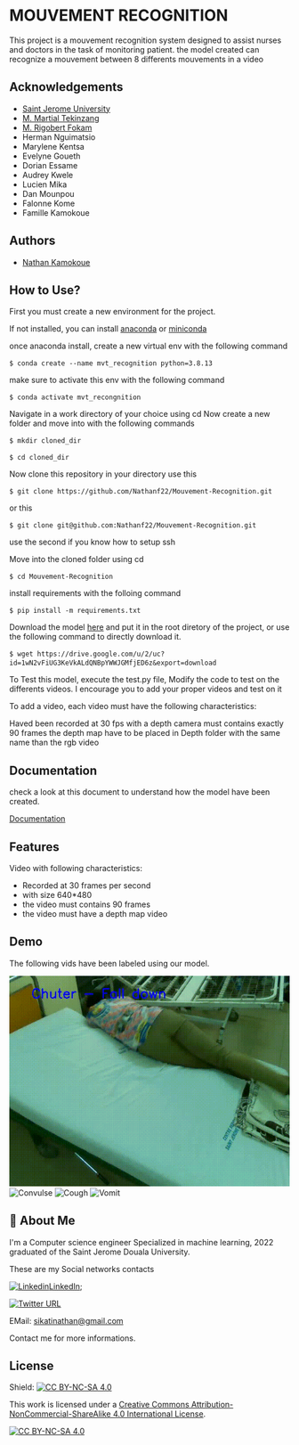 # MOUVEMENT RECOGNITION

This project is a mouvement recognition system designed to assist nurses and doctors in the task of monitoring patient. the model created can recognize a mouvement between 8 differents mouvements in a video




## Acknowledgements

 - [Saint Jerome University](http://www.univ-catho-sjd.cm)
 - [M. Martial Tekinzang](mailto:mtekinzang@univ-catho-sjd.com)
 - [M. Rigobert Fokam](mailto:rfokam@univ-catho-sjd.com)
 - Herman Nguimatsio
 - Marylene Kentsa
 - Evelyne Goueth
 - Dorian Essame
 - Audrey Kwele
 - Lucien Mika
 - Dan Mounpou
 - Falonne Kome
 - Famille Kamokoue


## Authors

- [Nathan Kamokoue](https://github.com/Nathanf22)


## How to Use?
First you must create a new environment for the project.

If not installed, you can install [anaconda](https://www.anaconda.com/products/distribution) or [miniconda](https://docs.conda.io/en/latest/miniconda.html)

once anaconda install, create a new virtual env with the following command
```
$ conda create --name mvt_recognition python=3.8.13
```

make sure to activate this env with the following command

```
$ conda activate mvt_recongnition
```
Navigate in a work directory of your choice using cd
Now create a new folder and move into with the following commands

```
$ mkdir cloned_dir
```

```
$ cd cloned_dir
```

Now clone this repository in your directory
use this
```
$ git clone https://github.com/Nathanf22/Mouvement-Recognition.git
```

or this

```
$ git clone git@github.com:Nathanf22/Mouvement-Recognition.git
```

use the second if you know how to setup ssh

Move into the cloned folder using cd

```
$ cd Mouvement-Recognition
```

install requirements with the folloing command

```
$ pip install -m requirements.txt
```

Download the model [here](https://drive.google.com/file/d/1wN2vFiUG3KeVkALdQNBpYWWJGMfjED6z/view?usp=sharing) and put it in the root diretory of the project, or use the following command to directly download it.

```
$ wget https://drive.google.com/u/2/uc?id=1wN2vFiUG3KeVkALdQNBpYWWJGMfjED6z&export=download
```


To Test this model, execute the test.py file,
Modify the code to test on the differents videos.
I encourage you to add your proper videos and test on it


To add a video, each video must have the following characteristics:

Haved been recorded at 30 fps with a depth camera
must contains exactly 90 frames
the depth map have to be placed in Depth folder with the same name than the rgb video

## Documentation

check a look at this document to understand how the model have been created.

[Documentation](https://docs.google.com/document/d/12VYYn-zQ4zhKqdISunTmt-1i7WpOFjJT/edit?usp=sharing&ouid=117160591050153700060&rtpof=true&sd=true)


## Features

Video with following characteristics:

- Recorded at 30 frames per second
- with size 640*480
- the video must contains 90 frames
- the video must have a depth map video


## Demo
The following vids have been labeled using our model. 

![Fall down](Chuter.gif)
![Convulse](Convulser.gif)
![Cough](Tousser.gif)
![Vomit](Vomir.gif)




## 🚀 About Me
I'm a Computer science engineer Specialized in machine learning, 2022 graduated of the Saint Jerome Douala University.

These are my Social networks contacts

[![Linkedin](https://i.stack.imgur.com/gVE0j.png)LinkedIn](https://www.linkedin.com/in/nathan-kamokoue-1289121b8/);

[![Twitter URL](https://img.shields.io/twitter/url/https/twitter.com/bukotsunikki.svg?style=social&label=Follow%20%40KamokoueNathan)](https://twitter.com/KamokoueNathan)

EMail: sikatinathan@gmail.com

Contact me for more informations.


## License

Shield: [![CC BY-NC-SA 4.0][cc-by-nc-sa-shield]][cc-by-nc-sa]

This work is licensed under a
[Creative Commons Attribution-NonCommercial-ShareAlike 4.0 International License][cc-by-nc-sa].

[![CC BY-NC-SA 4.0][cc-by-nc-sa-image]][cc-by-nc-sa]

[cc-by-nc-sa]: http://creativecommons.org/licenses/by-nc-sa/4.0/
[cc-by-nc-sa-image]: https://licensebuttons.net/l/by-nc-sa/4.0/88x31.png
[cc-by-nc-sa-shield]: https://img.shields.io/badge/License-CC%20BY--NC--SA%204.0-lightgrey.svg


